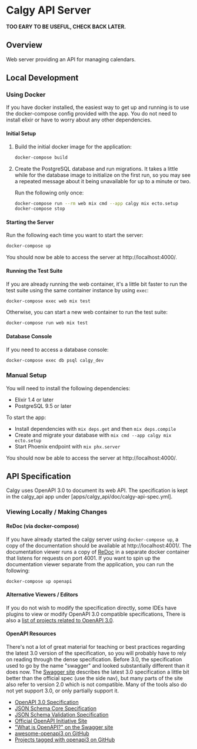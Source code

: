 # Calgy API Server

**TOO EARY TO BE USEFUL, CHECK BACK LATER.**

## Overview

Web server providing an API for managing calendars.


## Local Development

### Using Docker

If you have docker installed, the easiest way to get up and running is to
use the docker-compose config provided with the app. You do not need to
install elixir or have to worry about any other dependencies.

#### Initial Setup

1. Build the initial docker image for the application:
   ```bash
   docker-compose build
   ```

2. Create the PostgreSQL database and run migrations. It takes a little
   while for the database image to initialize on the first run, so you may see
   a repeated message about it being unavailable for up to a minute or two.

   Run the following only once:
   ```bash
   docker-compose run --rm web mix cmd --app calgy mix ecto.setup
   docker-compose stop
   ```

#### Starting the Server

Run the following each time you want to start the server:
```bash
docker-compose up
```

You should now be able to access the server at http://localhost:4000/.

#### Running the Test Suite

If you are already running the web container, it's a little bit faster to
run the test suite using the same container instance by using `exec`:
```bash
docker-compose exec web mix test
```

Otherwise, you can start a new web container to run the test suite:
```bash
docker-compose run web mix test
```

#### Database Console

If you need to access a database console:
```bash
docker-compose exec db psql calgy_dev
```

### Manual Setup

You will need to install the following dependencies:

  * Elixir 1.4 or later
  * PostgreSQL 9.5 or later

To start the app:

  * Install dependencies with `mix deps.get` and then `mix deps.compile`
  * Create and migrate your database with `mix cmd --app calgy mix ecto.setup`
  * Start Phoenix endpoint with `mix phx.server`

You should now be able to access the server at http://localhost:4000/.


## API Specification

Calgy uses OpenAPI 3.0 to document its web API. The specification is kept in
the calgy_api app under [apps/calgy_api/doc/calgy-api-spec.yml].

### Viewing Locally / Making Changes

#### ReDoc (via docker-compose)

If you have already started the calgy server using `docker-compose up`, a
copy of the documentation should be available at http://localhost:4001/. The
documentation viewer runs a copy of [ReDoc](https://github.com/Rebilly/ReDoc)
in a separate docker container that listens for requests on port 4001. If you
want to spin up the documentation viewer separate from the application, you
can run the following:

```bash
docker-compose up openapi
```

#### Alternative Viewers / Editors

If you do not wish to modify the specification directly, some IDEs have
plugins to view or modify OpenAPI 3.0 compatible specifications, There is
also a [list of projects related to OpenAPI 3.0](https://github.com/Mermade/awesome-openapi3).

#### OpenAPI Resources

There's not a lot of great material for teaching or best practices regarding
the latest 3.0 version of the specification, so you will probably have to rely
on reading through the dense specification. Before 3.0, the specification used
to go by the name "swagger" and looked substantially different than it does
now. The [Swagger site](https://swagger.io/docs/specification/about) describes
the latest 3.0 specification a little bit better than the official spec (use
the side nav), but many parts of the site also refer to version 2.0 which is
not compatible. Many of the tools also do not yet support 3.0, or only
partially support it.

* [OpenAPI 3.0 Specification](https://github.com/OAI/OpenAPI-Specification/blob/3.0.0/versions/3.0.0.md)
* [JSON Schema Core Specification](http://json-schema.org/latest/json-schema-core.html)
* [JSON Schema Validation Specification](http://json-schema.org/latest/json-schema-validation.html)
* [Official OpenAPI Initiative Site](https://www.openapis.org/)
* ["What is OpenAPI?" on the Swagger site](https://swagger.io/docs/specification/about/)
* [awesome-openapi3 on GitHub](https://github.com/Mermade/awesome-openapi3)
* [Projects tagged with openapi3 on GitHub](https://github.com/search?q=topic%3Aopenapi3)
